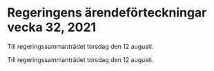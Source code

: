 # Regeringens ärendeförteckningar vecka 32, 2021

Till regeringssammanträdet torsdag den 12 augusti.

Till regeringssammanträdet torsdag den 12 augusti.
